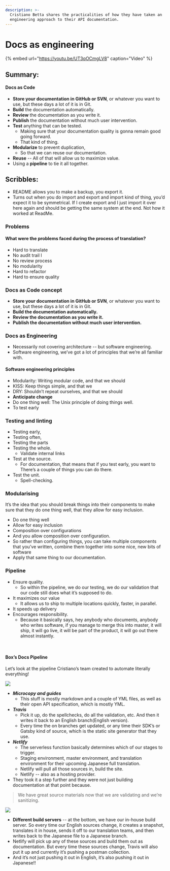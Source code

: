 ```yaml
---
description: >-
  Cristiano Betta shares the practicalities of how they have taken an
  engineering approach to their API documentation.
---
```


# Docs as engineering

{% embed url="https://youtu.be/UT3qOCmgLV8" caption="Video" %}

## **Summary:**

#### Docs as Code

* **Store your documentation in GitHub or SVN**, or whatever you want to use, but these days a lot of it is in Git. 
* **Build** the documentation automatically. 
* **Review** the documentation as you write it. 
* **Publish** the documentation without much user intervention. 
* **Test** anything that can be tested. 
  * Making sure that your documentation quality is gonna remain good going forward.
  * That kind of thing. 
* **Modularize** to prevent duplication, 
  * So that we can reuse our documentation.
* **Reuse** --  All of that will allow us to maximize value. 
* Using a **pipeline** to tie it all together.



## **Scribbles:**

* README allows you to make a backup, you export it.
* Turns out when you do import and export and import kind of thing, you’d expect it to be symmetrical. If I create export and I just import it over here again and should be getting the same system at the end. Not how it worked at ReadMe.

### Problems 

#### What were the problems faced during the process of translation?

* Hard to translate 
* No audit trail l
* No review process 
* No modularity 
* Hard to refactor 
* Hard to ensure quality 

### Docs as Code concept

* **Store your documentation in GitHub or SVN**, or whatever you want to use, but these days a lot of it is in Git. 
* **Build the documentation automatically.** 
* **Review the documentation as you write it.** 
* **Publish the documentation without much user intervention.** ‌

### Docs as Engineering 

* Necessarily not covering architecture -- but software engineering.
* Software engineering, we’ve got a lot of principles that we’re all familiar with. 

#### Software engineering principles

* Modularity: Writing modular code, and that we should 
* KISS: Keep things simple, and that we 
* DRY: Shouldn’t repeat ourselves, and that we should 
* **Anticipate change** 
* Do one thing well: The Unix principle of doing things well. 
* To test early 

### Testing and linting 

* Testing early, 
* Testing often, 
* Testing the parts 
* Testing the whole. 
  * Validate internal links
* Test at the source. 
  * For documentation, that means that if you test early, you want to There’s a couple of things you can do there. 
* Test the unit. 
  * Spell-checking. 

### Modularising

It’s the idea that you should break things into their components to make sure that they do one thing well, that they allow for easy inclusion.

* Do one thing well
* Allow for easy inclusion 
* Composition over configurations
* And you allow composition over configuration.
* So rather than configuring things, you can take multiple components that you’ve written, combine them together into some nice, new bits of software
* Apply that same thing to our documentation.

### Pipeline

* Ensure quality. 
  * So within the pipeline, we do our testing, we do our validation that our code still does what it’s supposed to do. 
* It maximizes our value 
  * It allows us to ship to multiple locations quickly, faster, in parallel. 
* It speeds up delivery 
* Encourages responsibility. 
  * Because it basically says, hey anybody who documents, anybody who writes software, if you manage to merge this into master, it will ship, it will go live, it will be part of the product, it will go out there almost instantly.

‌

#### Box’s Docs Pipeline

Let’s look at the pipeline Cristiano’s team created to automate literally everything! 

![](https://lh6.googleusercontent.com/LFFuxKOZCGb9nxUlP3a-eDZvoDH1MXBRiCp2smeXmK0S-_qhnVaGZ15joyJEeEoyO-IbjNUm1ZfONotSaJpIMIoDDgIL1Y15qI9-3iBJjBXchAru0dIr7BzCwDOBJDt96wmbTjs)

* _**Microcopy and guides**_
  * This stuff is mostly markdown and a couple of YML files, as well as their open API specification, which is mostly YML. 
* _**Travis**_ 
  * Pick it up, do the spellchecks, do all the validation, etc. And then it writes it back to an English branch\(English version\).
  * Every time the on branches get updated, or any time their SDK’s or Gatsby kind of source, which is the static site generator that they use.
* _**Netlify**_ 
  * The serverless function basically determines which of our stages to trigger. 
  * Staging environment, master environment, and translation environment for their upcoming Japanese full translation. 
  * Netlify will pull all those sources in, build the site.  
  * Netlify -- also as a hosting provider.
* They took it a step further and they were not just building documentation at that point because.

> We have great source materials now that we are validating and we’re sanitizing.

![](https://lh3.googleusercontent.com/Yvc2Ra6-Bh9aYvCf-Jzbs92Xb_oVE_P_aTGzm8nqoXhrweaQFUsctRQy-0YTzpOg0k0g8oRqaaK7jWhDLc3kDOwuvpoDYHF7ueAoRcAAC-3n6sIPyGMlyeCO9a4yrU2p3zrbFaY)

* **Different build servers** -- at the bottom, we have our in-house build server. So every time our English sources change, it creates a snapshot, translates it in house, sends it off to our translation teams, and then writes back to the Japanese file to a Japanese branch. 
* Netlify will pick up any of these sources and build them out as documentation. But every time these sources change, Travis will also put it up and currently it’s pushing a postman collection.
* And it’s not just pushing it out in English, it’s also pushing it out in Japanese!!



